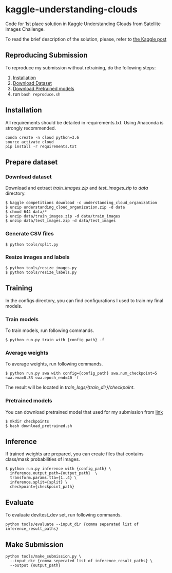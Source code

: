 # kaggle-understanding-clouds
Code for 1st place solution in Kaggle Understanding Clouds from Satellite Images Challenge.

To read the brief description of the solution, please, refer to [the Kaggle post](https://www.kaggle.com/c/understanding_cloud_organization/discussion/118080#latest-678045)

## Reproducing Submission
To reproduce my submission without retraining, do the following steps:
1. [Installation](#installation)
2. [Download Dataset](#download-dataset)
3. [Download Pretrained models](#pretrained-models)
4. run `bash reproduce.sh`

## Installation
All requirements should be detailed in requirements.txt. Using Anaconda is strongly recommended.
```
conda create -n cloud python=3.6
source activate cloud
pip install -r requirements.txt
```

## Prepare dataset
### Download dataset
Download and extract *train_images.zip* and *test_images.zip* to *data* directory.
```
$ kaggle competitions download -c understanding_cloud_organization
$ unzip understanding_cloud_organization.zip -d data
$ chmod 644 data/*
$ unzip data/train_images.zip -d data/train_images
$ unzip data/test_images.zip -d data/test_images
```

### Generate CSV files
```
$ python tools/split.py
```

### Resize images and labels
```
$ python tools/resize_images.py
$ python tools/resize_labels.py
```

## Training
In the configs directory, you can find configurations I used to train my final models.

### Train models
To train models, run following commands.
```
$ python run.py train with {config_path} -f
```

### Average weights
To average weights, run following commands.
```
$ python run.py swa with config={config_path} swa.num_checkpoint=5 swa.ema=0.33 swa.epoch_end=40 -f
```

The result will be located in *train_logs/{train_dir}/checkpoint*.

### Pretrained models
You can download pretrained model that used for my submission from [link](https://www.kaggle.com/pudae81/understandingclouds1stplaceweights)
```
$ mkdir checkpoints
$ bash download_pretrained.sh
```

## Inference
If trained weights are prepared, you can create files that contains class/mask probabilities of images.
```
$ python run.py inference with {config_path} \
  inference.output_path={output_path}  \
  transform.params.tta={1..4} \
  inference.split={split} \
  checkpoint={checkpoint_path}
```

## Evaluate
To evaluate dev/test_dev set, run following commands.
```
python tools/evaluate --input_dir {comma seperated list of inference_result_paths}
```

## Make Submission
```
python tools/make_submission.py \
  --input_dir {comma seperated list of inference_result_paths} \
  --output {output_path}
```
